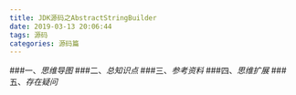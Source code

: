 ```yaml
---
title: JDK源码之AbstractStringBuilder
date: 2019-03-13 20:06:44
tags: 源码
categories: 源码篇
---
```

###一、*思维导图*
###二、*总知识点*
###三、*参考资料*
###四、*思维扩展*
###五、*存在疑问*